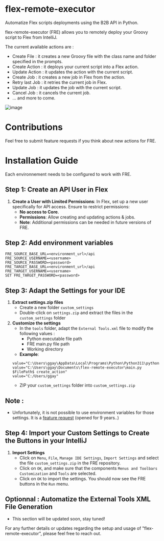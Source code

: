 # flex-remote-executor
Automatize Flex scripts deployments using the B2B API in Python.

flex-remote-executor (FRE) allows you to remotely deploy your Groovy script to Flex from IntelliJ.

The current available actions are :
   - Create File : it creates a new Groovy file with the class name and folder specified in the prompts.
   - Create Action : it deploys your current script into a Flex action.
   - Update Action : it updates the action with the current script.
   - Create Job : it creates a new job in Flex from the action.
   - Retry last Job : it retries the current job in Flex.
   - Update Job : it updates the job with the current script.
   - Cancel Job : it cancels the current job.
   - ... and more to come. 

![image](https://github.com/guillaumegay13/flex-remote-executor/assets/141296636/61eb8b3b-96c3-4d7e-bc43-266749b41f9d)

# Contributions

Feel free to submit feature requests if you think about new actions for FRE.

# Installation Guide

Each environnement needs to be configured to work with FRE.

## Step 1: Create an API User in Flex
1. **Create a User with Limited Permissions**: In Flex, set up a new user specifically for API access. Ensure to restrict permissions:
   - **No access to Core**.
   - **Permissions**: Allow creating and updating actions & jobs.
   - **Note**: Additional permissions can be needed in future versions of FRE.

## Step 2: Add environment variables

   ```
   FRE_SOURCE_BASE_URL=<environment_url>/api
   FRE_SOURCE_USERNAME=<username>
   FRE_SOURCE_PASSWORD=<password>
   FRE_TARGET_BASE_URL=<environment_url>/api
   FRE_TARGET_USERNAME=<username>
   SET FRE_TARGET_PASSWORD=<password>
   ```

## Step 3: Adapt the Settings for your IDE
1. **Extract settings.zip files**
    - Create a new folder `custom_settings`
    - Double-click on `settings.zip` and extract the files in the `custom_settings` folder
2. **Customize the settings**
    - In the `tools` folder, adapt the `External Tools.xml` file to modify the following values :
        - Python executable file path
        - FRE main.py file path
        - Working directory
    - **Example**:
    ```External Tools.xml
    value="C:\Users\ggay\AppData\Local\Programs\Python\Python311\python.exe"
    value="C:\Users\ggay\Documents\flex-remote-executor\main.py $FilePath$ create_action"
    value="C:/Users/ggay"
    ```
    - ZIP your `custom_settings` folder into `custom_settings.zip`

## Note :
   - Unfortunately, it is not possible to use environment variables for those settings. It is a [feature request](https://youtrack.jetbrains.com/issue/IDEA-14429) (opened for 9 years..)

## Step 4: Import your Custom Settings to Create the Buttons in your IntelliJ
1. **Import Settings**
    - Click on `Menu`, `File`, `Manage IDE Settings`, `Import Settings` and select the file `custom_settings.zip` in the FRE repository.
    - Click on `OK`, and make sure that the components `Menus and Toolbars Customization` and `Tools` are selected.
    - Click on `OK` to import the settings. You should now see the FRE buttons in the `Run` menu.

## Optionnal : Automatize the External Tools XML File Generation

   - This section will be updated soon, stay tuned!

For any further details or updates regarding the setup and usage of "flex-remote-executor", please feel free to reach out.